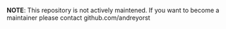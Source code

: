 **NOTE**: This repository is not actively maintened. If you want to become a maintainer please contact github.com/andreyorst

